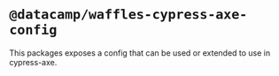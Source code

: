 # `@datacamp/waffles-cypress-axe-config`

This packages exposes a config that can be used or extended to use in cypress-axe.
